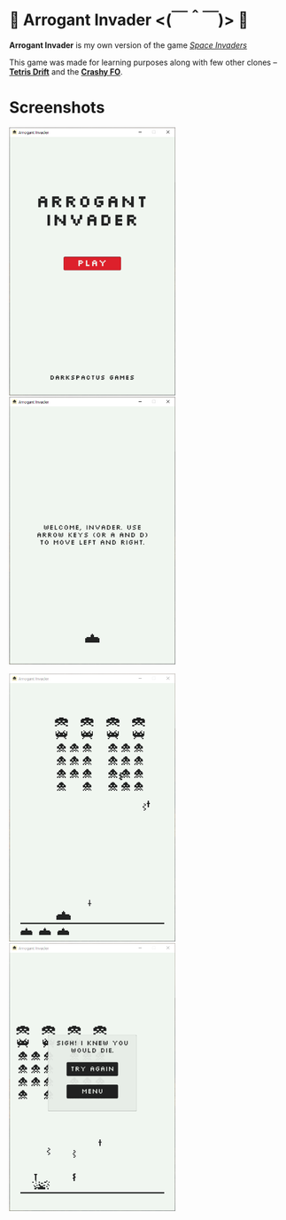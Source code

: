 # :space_invader: Arrogant Invader <(￣＾￣)> :rocket:

**Arrogant Invader** is my own version of the game *[Space Invaders](https://en.wikipedia.org/wiki/Space_Invaders)*

This game was made for learning purposes along with few other clones – **[Tetris Drift](https://github.com/showmik/tetris-drift)** and the **[Crashy FO](https://github.com/showmik/crashy-fo)**.

# Screenshots

<img src="Docs/main-menu.png" width="300" alt="main-menu"/> <img src="Docs/tutorial-screen-01.png" width="300" alt="tutorial-screen"/>

<img src="Docs/gameplay-screen.png" width="300" alt="gameplay-screen"/> <img src="Docs/game-over-screen.png" width="300" alt="game-over-screen"/>
